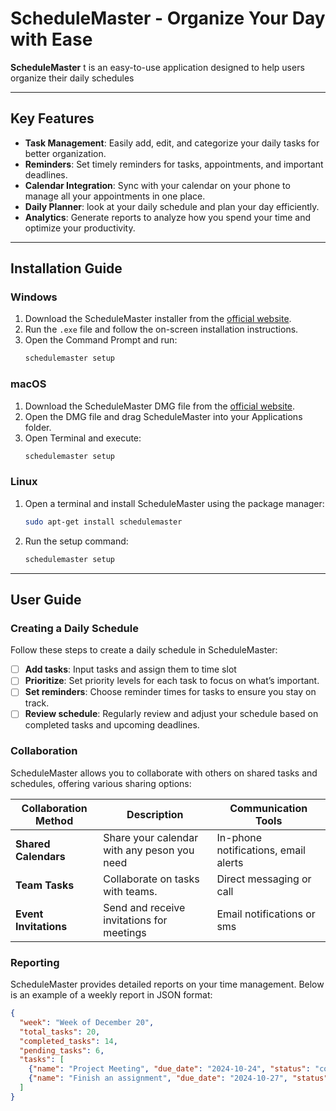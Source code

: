 # ScheduleMaster - Organize Your Day with Ease

**ScheduleMaster** t is an easy-to-use application designed to help users organize their daily schedules

---

## Key Features

- **Task Management**: Easily add, edit, and categorize your daily tasks for better organization.
- **Reminders**: Set timely reminders for tasks, appointments, and important deadlines.
- **Calendar Integration**: Sync with your calendar on your phone  to manage all your appointments in one place.
- **Daily Planner**: look at your daily schedule  and plan your day efficiently.
- **Analytics**: Generate reports to analyze how you spend your time and optimize your productivity.

---

## Installation Guide

### Windows
1. Download the ScheduleMaster installer from the [official website](https://schedulemaster.com/download).
2. Run the `.exe` file and follow the on-screen installation instructions.
3. Open the Command Prompt and run:
    ```bash
    schedulemaster setup
    ```

### macOS
1. Download the ScheduleMaster DMG file from the [official website](https://schedulemaster.com/download).
2. Open the DMG file and drag ScheduleMaster into your Applications folder.
3. Open Terminal and execute:
    ```bash
    schedulemaster setup
    ```

### Linux
1. Open a terminal and install ScheduleMaster using the package manager:
    ```bash
    sudo apt-get install schedulemaster
    ```
2. Run the setup command:
    ```bash
    schedulemaster setup
    ```

---

## User Guide

### Creating a Daily Schedule

Follow these steps to create a daily schedule in ScheduleMaster:

- [ ] **Add tasks**: Input tasks and assign them to time slot
- [ ] **Prioritize**: Set priority levels for each task to focus on what’s important.
- [ ] **Set reminders**: Choose reminder times for tasks to ensure you stay on track.
- [ ] **Review schedule**: Regularly review and adjust your schedule based on completed tasks and upcoming deadlines.

### Collaboration

ScheduleMaster allows you to collaborate with others on shared tasks and schedules, offering various sharing options:

| Collaboration Method | Description                                   | Communication Tools       |
|----------------------|-----------------------------------------------|---------------------------|
| **Shared Calendars**  | Share your calendar with any peson you need | In-phone notifications, email alerts |
| **Team Tasks**        | Collaborate on tasks with teams.     | Direct messaging or call          |
| **Event Invitations** | Send and receive invitations for meetings | Email notifications or sms     |

### Reporting

ScheduleMaster provides detailed reports on your time management. Below is an example of a weekly report in JSON format:

```json
{
  "week": "Week of December 20",
  "total_tasks": 20,
  "completed_tasks": 14,
  "pending_tasks": 6,
  "tasks": [
    {"name": "Project Meeting", "due_date": "2024-10-24", "status": "completed"},
    {"name": "Finish an assignment", "due_date": "2024-10-27", "status": "pending"}
  ]
}


